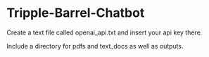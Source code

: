 # Tripple-Barrel-Chatbot

Create a text file called openai_api.txt and insert your api key there. 

Include a directory for pdfs and text_docs as well as outputs.
